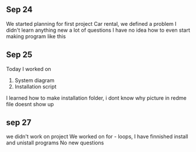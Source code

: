 Sep 24
-------
We started planning for first project Car rental, we defined a problem
I didn't learn anything new
a lot of questions I have no idea how to even start making program like this

Sep 25
-------
Today I worked on
1. System diagram
2. Installation script

I learned how to make installation folder, i dont know why picture in redme file doesnt show up

sep 27
-----------
we didn't work on project
We worked on for - loops, I have finnished install and unistall programs
No new questions

